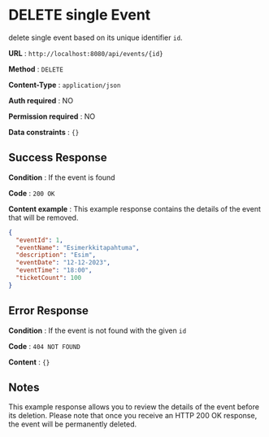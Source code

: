 # DELETE single Event

delete single event based on its unique identifier `id`.

**URL** : `http://localhost:8080/api/events/{id}`

**Method** : `DELETE`

**Content-Type** : `application/json`

**Auth required** : NO

**Permission required** : NO

**Data constraints** : `{}`

## Success Response

**Condition** : If the event is found

**Code** : `200 OK`

**Content example** : This example response contains the details of the event that will be removed.

```json
{
  "eventId": 1,
  "eventName": "Esimerkkitapahtuma",
  "description": "Esim",
  "eventDate": "12-12-2023",
  "eventTime": "18:00",
  "ticketCount": 100
}
```

## Error Response

**Condition** : If the event is not found with the given `id`

**Code** : `404 NOT FOUND`

**Content** : `{}`

## Notes

This example response allows you to review the details of the event before its deletion. Please note that once you receive an HTTP 200 OK response, the event will be permanently deleted.
